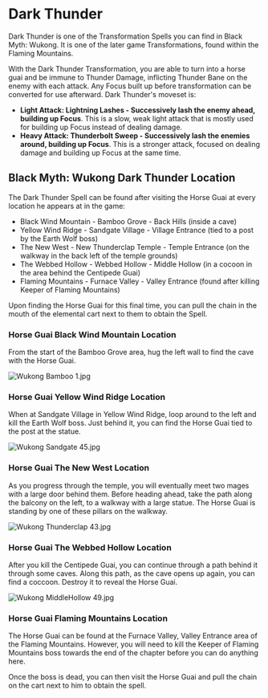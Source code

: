 # Dark Thunder

Dark Thunder is one of the Transformation Spells you can find in Black Myth: Wukong. It is one of the later game Transformations, found within the Flaming Mountains. 

With the Dark Thunder Transformation, you are able to turn into a horse guai and be immune to Thunder Damage, inflicting Thunder Bane on the enemy with each attack. Any Focus built up before transformation can be converted for use afterward. Dark Thunder's moveset is: 

  * **Light Attack: Lightning Lashes - Successively lash the enemy ahead, building up Focus**. This is a slow, weak light attack that is mostly used for building up Focus instead of dealing damage.
  * **Heavy Attack: Thunderbolt Sweep - Successively lash the enemies around, building up Focus**. This is a stronger attack, focused on dealing damage and building up Focus at the same time. 

## Black Myth: Wukong Dark Thunder Location

The Dark Thunder Spell can be found after visiting the Horse Guai at every location he appears at in the game: 

  * Black Wind Mountain \- Bamboo Grove - Back Hills (inside a cave)
  * Yellow Wind Ridge \- Sandgate Village - Village Entrance (tied to a post by the Earth Wolf boss)
  * The New West \- New Thunderclap Temple - Temple Entrance (on the walkway in the back left of the temple grounds)
  * The Webbed Hollow \- Webbed Hollow - Middle Hollow (in a cocoon in the area behind the Centipede Guai)
  * Flaming Mountains \- Furnace Valley - Valley Entrance (found after killing Keeper of Flaming Mountains)

Upon finding the Horse Guai for this final time, you can pull the chain in the mouth of the elemental cart next to them to obtain the Spell. 

### Horse Guai Black Wind Mountain Location

From the start of the Bamboo Grove area, hug the left wall to find the cave with the Horse Guai. 

![Wukong Bamboo 1.jpg](https://oyster.ignimgs.com/mediawiki/apis.ign.com/black-myth-wukong/e/eb/Wukong_Bamboo_1.jpg)

### Horse Guai Yellow Wind Ridge Location

When at Sandgate Village in Yellow Wind Ridge, loop around to the left and kill the Earth Wolf boss. Just behind it, you can find the Horse Guai tied to the post at the statue. 

![Wukong Sandgate 45.jpg](https://oyster.ignimgs.com/mediawiki/apis.ign.com/black-myth-wukong/b/bf/Wukong_Sandgate_45.jpg)

### Horse Guai The New West Location

As you progress through the temple, you will eventually meet two mages with a large door behind them. Before heading ahead, take the path along the balcony on the left, to a walkway with a large statue. The Horse Guai is standing by one of these pillars on the walkway. 

![Wukong Thunderclap 43.jpg](https://oyster.ignimgs.com/mediawiki/apis.ign.com/black-myth-wukong/1/1c/Wukong_Thunderclap_43.jpg)

### Horse Guai The Webbed Hollow Location

After you kill the Centipede Guai, you can continue through a path behind it through some caves. Along this path, as the cave opens up again, you can find a coccoon. Destroy it to reveal the Horse Guai. 

![Wukong MiddleHollow 49.jpg](https://oyster.ignimgs.com/mediawiki/apis.ign.com/black-myth-wukong/e/e1/Wukong_MiddleHollow_49.jpg)

### Horse Guai Flaming Mountains Location

The Horse Guai can be found at the Furnace Valley, Valley Entrance area of the Flaming Mountains. However, you will need to kill the Keeper of Flaming Mountains boss towards the end of the chapter before you can do anything here. 

Once the boss is dead, you can then visit the Horse Guai and pull the chain on the cart next to him to obtain the spell. 

